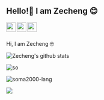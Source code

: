 ## Hello!👋 I am Zecheng 😊

[<img align="left" height="25" src="https://cdn.jsdelivr.net/npm/simple-icons@3.12.3/icons/linkedin.svg" />](https://www.linkedin.com/in/zechengzhang)
[<img align="left" height="25" src="https://cdn.jsdelivr.net/npm/simple-icons@3.12.3/icons/twitter.svg" />](https://twitter.com/zechengzh)
[<img align="left" height="25" src="https://cdn.jsdelivr.net/npm/simple-icons@3.12.3/icons/instagram.svg" />](https://www.instagram.com/zechengzh)

<br/>
<br/>

Hi, I am Zecheng 🤓


![Zecheng's github stats](https://github-readme-stats.vercel.app/api?username=zechengz&count_private=true&show_icons=true&theme=merko)


<p align="left"> <img src="https://github-readme-streak-stats.herokuapp.com/?user=zechengz&theme=dark" alt="so" > </p>

<p align="left"> <img src="https://github-readme-stats.vercel.app/api/top-langs?username=zechengz&show_icons=true&locale=en&layout=compact&theme=dark" alt="soma2000-lang" > </p>


![](https://visitor-badge.glitch.me/badge?page_id=github.com/zechengz)
